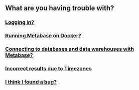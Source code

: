 ## What are you having trouble with?

### [Logging in?](loggingin.md)

### [Running Metabase on Docker?](docker.md)


### [Connecting to databases and data warehouses with Metabase?](datawarehouse.md)

### [Incorrect results due to Timezones](timezones.md)

### [I think I found a bug?](bugs.md)
